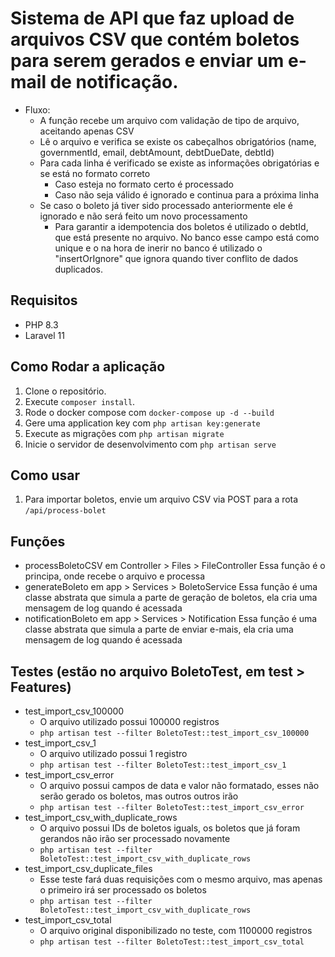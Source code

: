 # Sistema de API que faz upload de arquivos CSV que contém boletos para serem gerados e enviar um e-mail de notificação.
- Fluxo:
    - A função recebe um arquivo com validação de tipo de arquivo, aceitando apenas CSV
    - Lê o arquivo e verifica se existe os cabeçalhos obrigatórios (name, governmentId, email, debtAmount, debtDueDate, debtId)
    - Para cada linha é verificado se existe as informações obrigatórias e se está no formato correto
        - Caso esteja no formato certo é processado
        - Caso não seja válido é ignorado e continua para a próxima linha
    - Se caso o boleto já tiver sido processado anteriormente ele é ignorado e não será feito um novo processamento
        - Para garantir a idempotencia dos boletos é utilizado o debtId, que está presente no arquivo. No banco esse campo está como unique e o na hora de inerir no banco é utilizado o "insertOrIgnore" que ignora quando tiver conflito de dados duplicados. 
  
## Requisitos
- PHP 8.3
- Laravel 11

## Como Rodar a aplicação
1. Clone o repositório.
2. Execute `composer install`.
3. Rode o docker compose com `docker-compose up -d --build`
4. Gere uma application key com `php artisan key:generate`
5. Execute as migrações com `php artisan migrate`
6. Inicie o servidor de desenvolvimento com `php artisan serve`

## Como usar
1. Para importar boletos, envie um arquivo CSV via POST para a rota `/api/process-bolet`

## Funções
- processBoletoCSV em Controller > Files > FileController
    Essa função é o principa, onde recebe o arquivo e processa
- generateBoleto em app > Services > BoletoService
    Essa função é uma classe abstrata que simula a parte de geração de boletos, ela cria uma mensagem de log quando é acessada
- notificationBoleto em app > Services > Notification
    Essa função é uma classe abstrata que simula a parte de enviar e-mais, ela cria uma mensagem de log quando é acessada
    
## Testes (estão no arquivo BoletoTest, em test > Features)
- test_import_csv_100000
    - O arquivo utilizado possui 100000 registros
    - `php artisan test --filter BoletoTest::test_import_csv_100000`
- test_import_csv_1
    - O arquivo utilizado possui 1 registro
    - `php artisan test --filter BoletoTest::test_import_csv_1`
- test_import_csv_error
    - O arquivo possui campos de data e valor não formatado, esses não serão gerado os boletos, mas outros outros irão
    - `php artisan test --filter BoletoTest::test_import_csv_error`
- test_import_csv_with_duplicate_rows
    - O arquivo possui IDs de boletos iguals, os boletos que já foram gerandos não irão ser processado novamente
    - `php artisan test --filter BoletoTest::test_import_csv_with_duplicate_rows`
- test_import_csv_duplicate_files
    - Esse teste fará duas requisições com o mesmo arquivo, mas apenas o primeiro irá ser processado os boletos
    - `php artisan test --filter BoletoTest::test_import_csv_with_duplicate_rows`
- test_import_csv_total
    - O arquivo original disponibilizado no teste, com 1100000 registros
    - `php artisan test --filter BoletoTest::test_import_csv_total`
